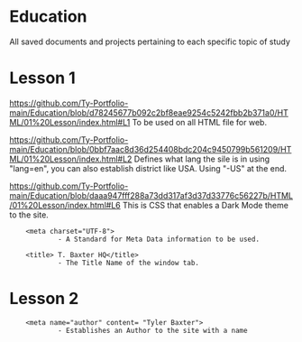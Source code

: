 # Education
All saved documents and projects pertaining to each specific topic of study

# Lesson 1
https://github.com/Ty-Portfolio-main/Education/blob/d78245677b092c2bf8eae9254c5242fbb2b371a0/HTML/01%20Lesson/index.html#L1
To be used on all HTML file for web.

https://github.com/Ty-Portfolio-main/Education/blob/0bbf7aac8d36d254408bdc204c9450799b561209/HTML/01%20Lesson/index.html#L2
Defines what lang the sile is in using "lang=en", you can also establish district like USA. Using "-US" at the end.

https://github.com/Ty-Portfolio-main/Education/blob/daaa947fff288a73dd317af3d37d33776c56227b/HTML/01%20Lesson/index.html#L6
This is CSS that enables a Dark Mode theme to the site.

        <meta charset="UTF-8"> 
                - A Standard for Meta Data information to be used.

        <title> T. Baxter HQ</title> 
                - The Title Name of the window tab.
# Lesson 2
        <meta name="author" content= "Tyler Baxter"> 
                - Establishes an Author to the site with a name


                
